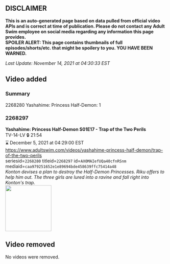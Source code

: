 ## DISCLAIMER
**This is an auto-generated page based on data pulled from official video APIs and is correct at time of publication. Please do not contact any Adult Swim employee on social media regarding any information this page provides.**  
**SPOILER ALERT: This page contains thumbnails of full episodes/shorts/etc. that might be spoilery to you. YOU HAVE BEEN WARNED.**  

_Last Update: November 14, 2021 at 04:30:33 EST_
## Video added
### Summary
2268280 Yashahime: Princess Half-Demon: 1  
### 2268297
**Yashahime: Princess Half-Demon S01E17 - Trap of the Two Perils**  
TV-14-LV 🔒 21:54  
⌛ December 5, 2021 at 04:29:00 EST  
https://www.adultswim.com/videos/yashahime-princess-half-demon/trap-of-the-two-perils  
seriesid=`2268280` titleid=`2268297` id=`AX0MAIefUQa40cfnRSnm` mediaid=`caa979251652e1e89694bde458639ffc75414a48`  
_Konton devises a plan to destroy the Half-Demon Princesses. Riku offers to help him out. The three girls are lured into a ravine and fall right into Konton's trap._  
<a href="https://media.cdn.adultswim.com/uploads/20211112/thumbnails/2_2111121010473-YashahimePrincessHalfDemon_117_TrapOfTheTwoPerils.png"><img src="https://media.cdn.adultswim.com/uploads/20211112/thumbnails/2_2111121010473-YashahimePrincessHalfDemon_117_TrapOfTheTwoPerils.png" height="144px" /></a>
## Video removed
No videos were removed.  

